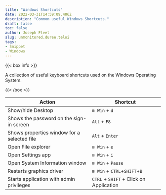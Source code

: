 ```yaml
---
title: "Windows Shortcuts"
date: 2022-03-31T14:59:09.406Z
description: "Common useful Windows Shortcuts."
draft: false
toc: false
author: Joseph Fleet
slug: unmonitored.duree.teloi
tags:
- Snippet
- Windows
---
```


{{< box info >}}

A collection of useful keyboard shortcuts used on the Windows Operating System.

{{< /box >}}

| Action                                      | Shortcut                                                         |
|---------------------------------------------|------------------------------------------------------------------|
| Show/hide Desktop                           | `⊞ Win` + `d`                                  |
| Shows the password on the sign-in screen    | `Alt` + `F8`                                   |
| Shows properties window for a selected file | `Alt` + `Enter`                                |
| Open File explorer                          | `⊞ Win` + `e`                                  |
| Open Settings app                           | `⊞ Win` + `i`                                  |
| Open System Information window              | `⊞ Win` + `Pause`                              |
| Restarts graphics driver                    | `⊞ Win` + `CTRL`+`SHIFT`+`B` |
| Starts application with admin privileges    | `CTRL` + `SHIFT` + Click on Application      |